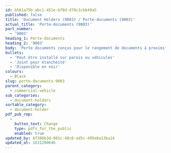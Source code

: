 ```yaml
---
id: b561a75b-abc1-451e-bf8d-d78c3cbb49a5
published: false
title: 'Document Holders (9003) / Porte-documents (9003)'
actual_title: 'Porte-documents (9003)'
part_number:
  - '9003'
heading_1: Porte-documents
heading_2: '9003'
body: 'Porte documents conçus pour le rangement de documents á proximité de machines'
bullets:
  - 'Peut être installé sur parois ou véhicules'
  - 'Joint pour étanchéité'
  - 'Disponible en noir'
colours:
  - Black
slug: porte-documents-9003
parent_category:
  - commercial-vehicle
sub_categories:
  - document-holders
sortable_category:
  - document-holder
pdf_pub_rep:
  -
    button_text: Change
    type: pdfs_for_the_public
    enabled: true
updated_by: 6f380b3d-901c-48c0-ad5c-495e8a13ba14
updated_at: 1631280646
---
```

